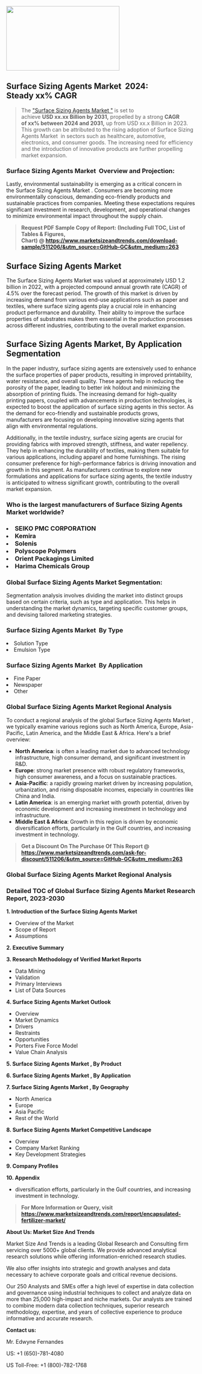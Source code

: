 <p><img class="alignnone size-medium wp-image-20088" src="https://ffe5etoiles.com/wp-content/uploads/2024/12/MST1-300x171.png" alt="" width="300" height="171" /></p><h2 id="ember46" class="ember-view reader-text-block__heading-2">Surface Sizing Agents Market &nbsp;2024: Steady&nbsp;xx% CAGR</h2><blockquote id="ember47" class="ember-view reader-text-block__blockquote">The&nbsp;<a class="app-aware-link " href="https://www.marketsizeandtrends.com/download-sample/511206/&utm_source=GitHub-GC&utm_medium=263" target="_blank" data-test-app-aware-link="">"Surface Sizing Agents Market "</a>&nbsp;is set to achieve&nbsp;<strong>USD&nbsp;xx.xx&nbsp;Billion by 2031,</strong>&nbsp;propelled by a strong&nbsp;<strong>CAGR of&nbsp;xx% between 2024 and 2031,</strong>&nbsp;up from USD xx.x Billion in 2023. This growth can be attributed to the rising adoption of&nbsp;Surface Sizing Agents Market &nbsp;in sectors such as healthcare, automotive, electronics, and consumer goods. The increasing need for efficiency and the introduction of innovative products are further propelling market expansion.</blockquote><h3 id="ember48" class="ember-view reader-text-block__heading-3">Surface Sizing Agents Market &nbsp;Overview and Projection:</h3><p id="ember49" class="ember-view reader-text-block__paragraph">Lastly, environmental sustainability is emerging as a critical concern in the&nbsp;Surface Sizing Agents Market . Consumers are becoming more environmentally conscious, demanding eco-friendly products and sustainable practices from companies. Meeting these expectations requires significant investment in research, development, and operational changes to minimize environmental impact throughout the supply chain.</p><blockquote id="ember50" class="ember-view reader-text-block__blockquote"><strong>Request PDF Sample Copy of Report: (Including Full TOC, List of Tables &amp; Figures, Chart)&nbsp;@&nbsp;<strong><a href="https://www.marketsizeandtrends.com/download-sample/511206/&utm_source=GitHub-GC&utm_medium=263" target="_blank">https://www.marketsizeandtrends.com/download-sample/511206/&utm_source=GitHub-GC&utm_medium=263</a></strong></strong></blockquote><h3 class=""> <h2>Surface Sizing Agents Market</h2><p>The Surface Sizing Agents Market was valued at approximately USD 1.2 billion in 2022, with a projected compound annual growth rate (CAGR) of 4.5% over the forecast period. The growth of this market is driven by increasing demand from various end-use applications such as paper and textiles, where surface sizing agents play a crucial role in enhancing product performance and durability. Their ability to improve the surface properties of substrates makes them essential in the production processes across different industries, contributing to the overall market expansion.</p><h2>Surface Sizing Agents Market, By Application Segmentation</h2><p>In the paper industry, surface sizing agents are extensively used to enhance the surface properties of paper products, resulting in improved printability, water resistance, and overall quality. These agents help in reducing the porosity of the paper, leading to better ink holdout and minimizing the absorption of printing fluids. The increasing demand for high-quality printing papers, coupled with advancements in production technologies, is expected to boost the application of surface sizing agents in this sector. As the demand for eco-friendly and sustainable products grows, manufacturers are focusing on developing innovative sizing agents that align with environmental regulations.</p><p>Additionally, in the textile industry, surface sizing agents are crucial for providing fabrics with improved strength, stiffness, and water repellency. They help in enhancing the durability of textiles, making them suitable for various applications, including apparel and home furnishings. The rising consumer preference for high-performance fabrics is driving innovation and growth in this segment. As manufacturers continue to explore new formulations and applications for surface sizing agents, the textile industry is anticipated to witness significant growth, contributing to the overall market expansion.</p></h3><h3 id="" class="">Who is the largest manufacturers of&nbsp;Surface Sizing Agents Market worldwide?</h3><h3 class=""></Li><Li>SEIKO PMC CORPORATION</Li><Li> Kemira</Li><Li> Solenis</Li><Li> Polyscope Polymers</Li><Li> Orient Packagings Limited</Li><Li> Harima Chemicals Group</h3><h3 id="ember53" class="ember-view reader-text-block__heading-3">Global&nbsp;Surface Sizing Agents Market Segmentation:</h3><p id="ember54" class="ember-view reader-text-block__paragraph">Segmentation analysis involves dividing the market into distinct groups based on certain criteria, such as type and application. This helps in understanding the market dynamics, targeting specific customer groups, and devising tailored marketing strategies.</p><h3 id="" class="">Surface Sizing Agents Market &nbsp;By Type</h3><p></Li><Li>Solution Type</Li><Li> Emulsion Type</p><h3 id="" class="">Surface Sizing Agents Market &nbsp;By Application</h3><p class=""></Li><Li>Fine Paper</Li><Li> Newspaper</Li><Li> Other</p><h3 id="ember62" class="ember-view reader-text-block__heading-3">Global Surface Sizing Agents Market Regional Analysis</h3><p id="ember63" class="ember-view reader-text-block__paragraph">To conduct a regional analysis of the global Surface Sizing Agents Market , we typically examine various regions such as North America, Europe, Asia-Pacific, Latin America, and the Middle East &amp; Africa. Here's a brief overview:</p><ul><li><strong>North America</strong>: is often a leading market due to advanced technology infrastructure, high consumer demand, and significant investment in R&amp;D.</li><li><strong>Europe</strong>: strong market presence with robust regulatory frameworks, high consumer awareness, and a focus on sustainable practices.</li><li><strong>Asia-Pacific</strong>: a rapidly growing market driven by increasing population, urbanization, and rising disposable incomes, especially in countries like China and India.</li><li><strong>Latin America</strong>: is an emerging market with growth potential, driven by economic development and increasing investment in technology and infrastructure.</li><li><strong>Middle East &amp; Africa</strong>: Growth in this region is driven by economic diversification efforts, particularly in the Gulf countries, and increasing investment in technology.</li></ul><blockquote id="ember61" class="ember-view reader-text-block__blockquote"><strong>Get a Discount On The Purchase Of This Report @ <strong><a href="https://html-cleaner.com/" target="">https://www.marketsizeandtrends.com/ask-for-discount/511206/&utm_source=GitHub-GC&utm_medium=263</a></strong></strong></blockquote><h3 id="ember62" class="ember-view reader-text-block__heading-3">Global Surface Sizing Agents Market Regional Analysis</h3><h3 id="" class="">Detailed TOC of Global Surface Sizing Agents Market Research Report, 2023-2030</h3><p id="" class=""><strong>1. Introduction of the Surface Sizing Agents Market </strong></p><ul><li>Overview of the Market</li><li>Scope of Report</li><li>Assumptions</li></ul><p id="" class=""><strong>2. Executive Summary</strong></p><p id="" class=""><strong>3. Research Methodology of Verified Market Reports</strong></p><ul><li>Data Mining</li><li>Validation</li><li>Primary Interviews</li><li>List of Data Sources</li></ul><p id="" class=""><strong>4. Surface Sizing Agents Market Outlook</strong></p><ul><li>Overview</li><li>Market Dynamics</li><li>Drivers</li><li>Restraints</li><li>Opportunities</li><li>Porters Five Force Model</li><li>Value Chain Analysis</li></ul><p id="" class=""><strong>5. Surface Sizing Agents Market , By Product</strong></p><p id="" class=""><strong>6. Surface Sizing Agents Market , By Application</strong></p><p id="" class=""><strong>7. Surface Sizing Agents Market , By Geography</strong></p><ul><li>North America</li><li>Europe</li><li>Asia Pacific</li><li>Rest of the World</li></ul><p id="" class=""><strong>8. Surface Sizing Agents Market Competitive Landscape</strong></p><ul><li>Overview</li><li>Company Market Ranking</li><li>Key Development Strategies</li></ul><p id="" class=""><strong>9. Company Profiles</strong></p><p id="" class=""><strong>10. Appendix</strong></p><ul><li>diversification efforts, particularly in the Gulf countries, and increasing investment in technology.</li></ul><blockquote id="ember65" class="ember-view reader-text-block__blockquote"><strong>For More Information or Query, visit <strong><strong><a href="https://html-cleaner.com/" target="">https://www.marketsizeandtrends.com/report/encapsulated-fertilizer-market/</a></strong></strong></strong></blockquote><p id="" class=""><strong>About Us: Market Size And Trends</strong></p><p id="" class="">Market Size And Trends is a leading Global Research and Consulting firm servicing over 5000+ global clients. We provide advanced analytical research solutions while offering information-enriched research studies.</p><p id="" class="">We also offer insights into strategic and growth analyses and data necessary to achieve corporate goals and critical revenue decisions.</p><p id="" class="">Our 250 Analysts and SMEs offer a high level of expertise in data collection and governance using industrial techniques to collect and analyze data on more than 25,000 high-impact and niche markets. Our analysts are trained to combine modern data collection techniques, superior research methodology, expertise, and years of collective experience to produce informative and accurate research.</p><p id="" class=""><strong>Contact us:</strong></p><p id="" class="">Mr. Edwyne Fernandes</p><p id="" class="">US: +1 (650)-781-4080</p><p id="" class="">US Toll-Free: +1 (800)-782-1768</p>
